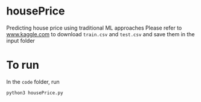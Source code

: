 # housePrice
Predicting house price using traditional ML approaches
Please refer to www.kaggle.com to download `train.csv` and `test.csv` and save them in the input folder

# To run
In the `code` folder, run
```
python3 housePrice.py
```
